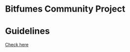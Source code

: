 # Bitfumes Community Project

# Guidelines
[Check here](https://github.com/bitfumes/bitfumes-community-project-guidelines.git)